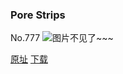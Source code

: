 ### Pore Strips
No.777
![图片不见了~~~](https://imgs.xkcd.com/comics/pore_strips.png)

[原址](https://xkcd.com//777) [下载](https://imgs.xkcd.com/comics/pore_strips.png)

